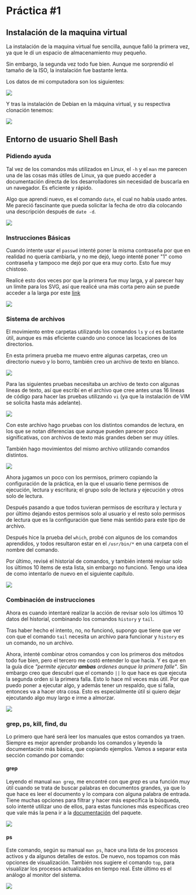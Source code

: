 #   Práctica #1
##   Instalación de la maquina virtual
La instalación de la maquina virtual fue sencilla, aunque falló la primera vez, ya que le dí un espacio de almacenamiento muy pequeño.

Sin embargo, la segunda vez todo fue bien. Aunque me sorprendió el tamaño de la ISO, la instalación fue bastante lenta.

Los datos de mi computadora son los siguientes:

![](Graphics/PopOs.png)

Y tras la instalación de Debian en la máquina virtual, y su respectiva clonación tenemos:

![](Graphics/VM.png)

##  Entorno de usuario Shell Bash

### Pidiendo ayuda

Tal vez de los comandos más utilizados en Linux, el `-h` y el `man` me parecen una de las cosas más útiles de Linux, ya que puedo acceder a documentación directa de los desarrolladores sin necesidad de buscarla en un navegador. Es eficiente y rápido.

Algo que aprendí nuevo, es el comando `date`, el cual no había usado antes. Me pareció fascinante que pueda solicitar la fecha de otro día colocando una descripción después de `date -d`.

[![](Graphics/ayuda.svg)](https://asciinema.org/a/391084)

### Instrucciones Básicas

Cuando intente usar el `passwd` intenté poner la misma contraseña por que en realidad no quería cambiarla, y no me dejó, luego intenté poner "1" como contraseña y tampoco me dejó por que era muy corto. Esto fue muy chistoso.

Realicé esto dos veces por que la primera fue muy larga, y al parecer hay un límite para los SVG, así que realicé una más corta pero aún se puede acceder a la larga por este [link](https://asciinema.org/a/391086)

[![](Graphics/InsBas.svg)](https://asciinema.org/a/391087)

### Sistema de archivos

El movimiento entre carpetas utilizando los comandos `ls` y `cd` es bastante útil, aunque es más eficiente cuando uno conoce las locaciones de los directorios.

En esta primera prueba me muevo entre algunas carpetas, creo un directorio nuevo y lo borro, también creo un archivo de texto en blanco.

[![](Graphics/SisArch1.svg)](https://asciinema.org/a/391410)

Para las siguientes pruebas necesitaba un archivo de texto con algunas lineas de texto, así que escribí en el archivo que cree antes unas 16 lineas de código para hacer las pruebas utilizando `vi` (ya que la instalación de VIM se solicita hasta más adelante).

[![](Graphics/HolaMundo.svg)](https://asciinema.org/a/391411)

Con este archivo hago pruebas con los distintos comandos de lectura, en los que se notan diferencias que aunque pueden parecer poco significativas, con archivos de texto más grandes deben ser muy útiles.

También hago movimientos del mismo archivo utilizando comandos distintos.

[![](Graphics/CatMvRm.svg)](https://asciinema.org/a/391414)

Ahora jugamos un poco con los permisos, primero copiando la configuración de la práctica, en la que el usuario tiene permisos de ejecución, lectura y escritura; el grupo solo de lectura y ejecución y otros solo de lectura.

Después pasando a que todos tuvieran permisos de escritura y lectura y por último dejando estos permisos solo al usuario y el resto solo permisos de lectura que es la configuración que tiene más sentido para este tipo de archivo.

Después hice la prueba del `which`, probé con algunos de los comandos aprendidos, y todos resultaron estar en el `/usr/bin/*` en una carpeta con el nombre del comando.

Por último, revisé el historial de comandos, y también intenté revisar solo los últimos 10 items de esta lista, sin embargo no funcionó. Tengo una idea de como intentarlo de nuevo en el siguiente capítulo.

[![](Graphics/Chmod.svg)](https://asciinema.org/a/391420)

### Combinación de instrucciones

Ahora es cuando intentaré realizar la acción de revisar solo los últimos 10 datos del historial, combinando los comandos `history` y `tail`.

Tras haber hecho el intento, no, no funcionó, supongo que tiene que ver con que el comando `tail` necesita un archivo para funcionar y `history` es un comando, no un archivo.

Ahora, intenté combinar otros comandos y con los primeros dos métodos todo fue bien, pero el tercero me costó entender lo que hacía. Y es que en la guía dice *"permite ejecutar **ambas** ordenes aunque la primera falle"*. Sin embargo creo que descubrí que el comando `||` lo que hace es que ejecuta la segunda orden si la primera falla. Esto lo hace mil veces más útil. Por que puedo poner a ejecutar algo, y además tener un respaldo, que si falla, entonces va a hacer otra cosa. Esto es especialmente útil si quiero dejar ejecutando algo muy largo e irme a almorzar.

[![](Graphics/Combi.svg)](https://asciinema.org/a/391424)


### grep, ps, kill, find, du

Lo primero que haré será leer los manuales que estos comandos ya traen.
Siempre es mejor aprender probando los comandos y leyendo la documentación más básica, que copiando ejemplos. Vamos a separar esta sección comando por comando:

#### grep

Leyendo el manual `man grep`, me encontré con que *grep* es una función muy útil cuando se trata de buscar palabras en documentos grandes, ya que lo que hace es leer el documento y lo compara con alguna palabra de entrada. Tiene muchas opciones para filtrar y hacer más específica la búsqueda, solo intenté utilizar uno de ellos, para estas funciones más específicas creo que vale más la pena ir a la [documentación](https://www.gnu.org/software/grep/manual/grep.html) del paquete.

[![](Graphics/Grep.svg)](https://asciinema.org/a/391434)

#### ps

Este comando, según su manual `man ps`, hace una lista de los procesos activos y da algunos detalles de estos. De nuevo, nos topamos con más opciones de visualización. También nos sugiere el comando `top`, para visualizar los procesos actualizados en tiempo real. Este último es el análogo al monitor del sistema.

[![](Graphics/Ps.svg)](https://asciinema.org/a/391448)
